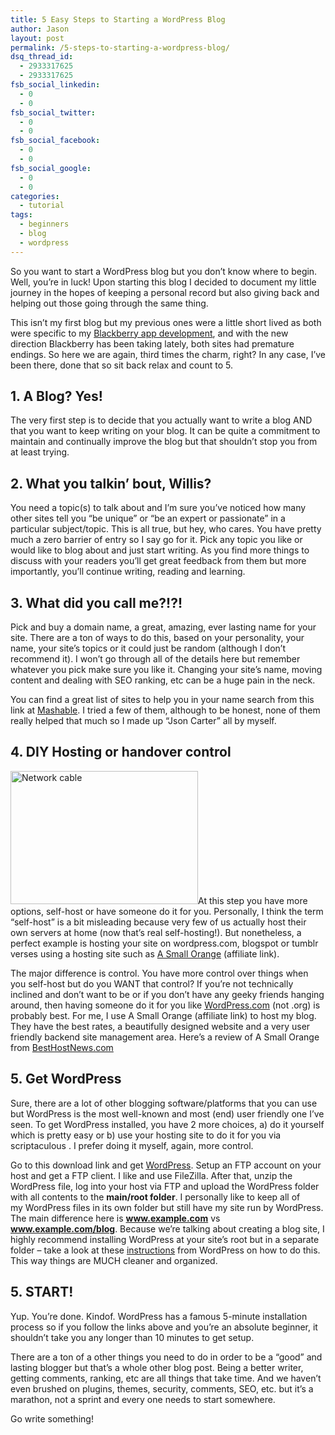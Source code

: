 ```yaml
---
title: 5 Easy Steps to Starting a WordPress Blog
author: Jason
layout: post
permalink: /5-steps-to-starting-a-wordpress-blog/
dsq_thread_id:
  - 2933317625
  - 2933317625
fsb_social_linkedin:
  - 0
  - 0
fsb_social_twitter:
  - 0
  - 0
fsb_social_facebook:
  - 0
  - 0
fsb_social_google:
  - 0
  - 0
categories:
  - tutorial
tags:
  - beginners
  - blog
  - wordpress
---
```

So you want to start a WordPress blog but you don&#8217;t know where to begin. Well, you&#8217;re in luck! Upon starting this blog I decided to document my little journey in the hopes of keeping a personal record but also giving back and helping out those going through the same thing.

<!--more-->

This isn&#8217;t my first blog but my previous ones were a little short lived as both were specific to my <a title="WordsPlus" href="http://appworld.blackberry.com/webstore/content/24752875/?lang=en&countrycode=CA" target="_blank">Blackberry app development</a>, and with the new direction Blackberry has been taking lately, both sites had premature endings. So here we are again, third times the charm, right? In any case, I&#8217;ve been there, done that so sit back relax and count to 5.

## 1. A Blog? Yes!

The very first step is to decide that you actually want to write a blog AND that you want to keep writing on your blog. It can be quite a commitment to maintain and continually improve the blog but that shouldn&#8217;t stop you from at least trying.

## 2. What you talkin&#8217; bout, Willis?



You need a topic(s) to talk about and I&#8217;m sure you&#8217;ve noticed how many other sites tell you &#8220;be unique&#8221; or &#8220;be an expert or passionate&#8221; in a particular subject/topic. This is all true, but hey, who cares. You have pretty much a zero barrier of entry so I say go for it. Pick any topic you like or would like to blog about and just start writing. As you find more things to discuss with your readers you&#8217;ll get great feedback from them but more importantly, you&#8217;ll continue writing, reading and learning.

## 3. What did you call me?!?!

Pick and buy a domain name, a great, amazing, ever lasting name for your site. There are a ton of ways to do this, based on your personality, your name, your site&#8217;s topics or it could just be random (although I don&#8217;t recommend it). I won&#8217;t go through all of the details here but remember whatever you pick make sure you like it. Changing your site&#8217;s name, moving content and dealing with SEO ranking, etc can be a huge pain in the neck.

You can find a great list of sites to help you in your name search from this link at <a title="Domain name tools" href="http://mashable.com/2013/11/17/domain-name-research-tools/" target="_blank">Mashable</a>. I tried a few of them, although to be honest, none of them really helped that much so I made up &#8220;Json Carter&#8221; all by myself.

## 4. DIY Hosting or handover control

<img class="alignleft wp-image-37 size-medium" src="http://jasoncarter.io/wordpress/wp-content/uploads/2014/08/network_cable-300x213.jpg" alt="Network cable" width="300" height="213" />At this step you have more options, self-host or have someone do it for you. Personally, I think the term &#8220;self-host&#8221; is a bit misleading because very few of us actually host their own servers at home (now that&#8217;s real self-hosting!). But nonetheless, a perfect example is hosting your site on wordpress.com, blogspot or tumblr verses using a hosting site such as <a title="A Small Orange" href="http://www.asmallorange.com/?a_aid=JSONCARTER" target="_blank">A Small Orange</a> (affiliate link).

The major difference is control. You have more control over things when you self-host but do you WANT that control? If you&#8217;re not technically inclined and don&#8217;t want to be or if you don&#8217;t have any geeky friends hanging around, then having someone do it for you like <a title="Free hosting by WordPress" href="https://wordpress.com/" target="_blank">WordPress.com</a> (not .org) is probably best. For me, I use A Small Orange (affiliate link) to host my blog. They have the best rates, a beautifully designed website and a very user friendly backend site management area. Here&#8217;s a review of A Small Orange from <a title="ASO Review" href="https://www.besthostnews.com/asmallorange-review" target="_blank">BestHostNews.com</a>

## 5. Get WordPress

Sure, there are a lot of other blogging software/platforms that you can use but WordPress is the most well-known and most (end) user friendly one I&#8217;ve seen. To get WordPress installed, you have 2 more choices, a) do it yourself which is pretty easy or b) use your hosting site to do it for you via scriptaculous . I prefer doing it myself, again, more control.

Go to this download link and get <a title="Download WordPress" href="http://wordpress.org/download/" target="_blank">WordPress</a>. Setup an FTP account on your host and get a FTP client. I like and use FileZilla. After that, unzip the WordPress file, log into your host via FTP and upload the WordPress folder with all contents to the **main/root folder**. I personally like to keep all of my WordPress files in its own folder but still have my site run by WordPress. The main difference here is **www.example.com** vs **www.example.com/blog**. Because we&#8217;re talking about creating a blog site, I highly recommend installing WordPress at your site&#8217;s root but in a separate folder &#8211; take a look at these <a title="Give WordPress its own directory" href="http://codex.wordpress.org/Giving_WordPress_Its_Own_Directory" target="_blank">instructions</a> from WordPress on how to do this. This way things are MUCH cleaner and organized.

## 5. START!

Yup. You&#8217;re done. Kindof. WordPress has a famous 5-minute installation process so if you follow the links above and you&#8217;re an absolute beginner, it shouldn&#8217;t take you any longer than 10 minutes to get setup.

There are a ton of a other things you need to do in order to be a &#8220;good&#8221; and lasting blogger but that&#8217;s a whole other blog post. Being a better writer, getting comments, ranking, etc are all things that take time. And we haven&#8217;t even brushed on plugins, themes, security, comments, SEO, etc. but it&#8217;s a marathon, not a sprint and every one needs to start somewhere.

Go write something!
